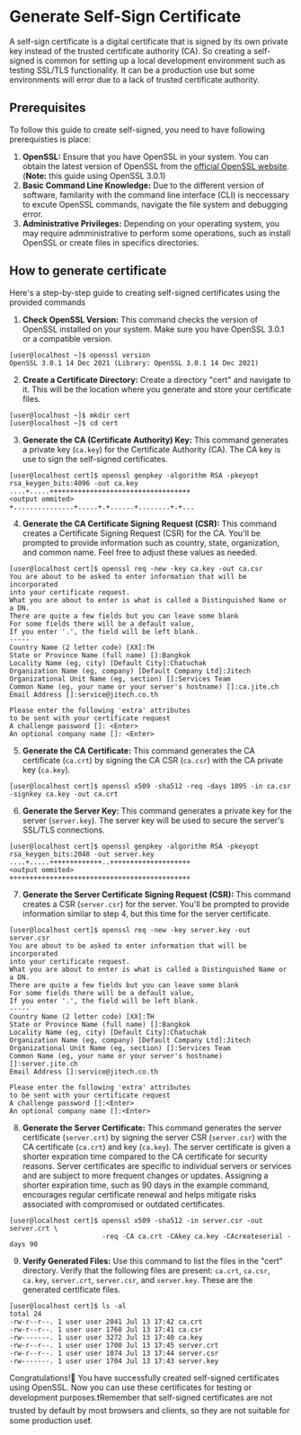 # Generate Self-Sign Certificate
A self-sign certificate is a digital certificate that is signed by its own private key instead of the trusted certificate authority (CA). So creating a self-signed is common for setting up a local development environment such as testing SSL/TLS functionality. It can be a production use but some environments will error due to a lack of trusted certificate authority.
## Prerequisites
To follow this guide to create self-signed, you need to have following prerequisties is place:
1. **OpenSSL:** Ensure that you have OpenSSL in your system. You can obtain the latest version of OpenSSL from the [official OpenSSL website](https://www.openssl.org/). (**Note:** this guide using OpenSSL 3.0.1)
2. **Basic Command Line Knowledge:** Due to the different version of software, familarity with the command line interface (CLI) is neccessary to excute OpenSSL commands, navigate the file system and debugging error.
3. **Administrative Privileges:** Depending on your operating system, you may require admministrative to perform some operations, such as install OpenSSL or create files in specifics directories.

## How to generate certificate

Here's a step-by-step guide to creating self-signed certificates using the provided commands
1. **Check OpenSSL Version:** This command checks the version of OpenSSL installed on your system. Make sure you have OpenSSL 3.0.1 or a compatible version.
```
[user@localhost ~]$ openssl version
OpenSSL 3.0.1 14 Dec 2021 (Library: OpenSSL 3.0.1 14 Dec 2021)
```
2. **Create a Certificate Directory:** Create a directory "cert" and navigate to it. This will be the location where you generate and store your certificate files.
```
[user@localhost ~]$ mkdir cert
[user@localhost ~]$ cd cert
```

3. **Generate the CA (Certificate Authority) Key:** 
This command generates a private key (`ca.key`) for the Certificate Authority (CA). The CA key is use to sign the self-signed certificates.
```
[user@localhost cert]$ openssl genpkey -algorithm RSA -pkeyopt rsa_keygen_bits:4096 -out ca.key
....+.....+++++++++++++++++++++++++++++++++++
<output ommited>
+...............+.....+.+......+........+.+...
```
4. **Generate the CA Certificate Signing Request (CSR):** This command creates a Certificate Signing Request (CSR) for the CA. You'll be prompted to provide information such as country, state, organization, and common name. Feel free to adjust these values as needed.
```
[user@localhost cert]$ openssl req -new -key ca.key -out ca.csr
You are about to be asked to enter information that will be incorporated
into your certificate request.
What you are about to enter is what is called a Distinguished Name or a DN.
There are quite a few fields but you can leave some blank
For some fields there will be a default value,
If you enter '.', the field will be left blank.
-----
Country Name (2 letter code) [XX]:TH
State or Province Name (full name) []:Bangkok
Locality Name (eg, city) [Default City]:Chatuchak
Organization Name (eg, company) [Default Company Ltd]:Jitech
Organizational Unit Name (eg, section) []:Services Team
Common Name (eg, your name or your server's hostname) []:ca.jite.ch
Email Address []:service@jitech.co.th

Please enter the following 'extra' attributes
to be sent with your certificate request
A challenge password []: <Enter>
An optional company name []: <Enter>
```
5. **Generate the CA Certificate:** This command generates the CA certificate (`ca.crt`) by signing the CA CSR (`ca.csr`) with the CA private key (`ca.key`).
```
[user@localhost cert]$ openssl x509 -sha512 -req -days 1095 -in ca.csr -signkey ca.key -out ca.crt
```
6. **Generate the Server Key:** This command generates a private key for the server (`server.key`). The server key will be used to secure the server's SSL/TLS connections.
```
[user@localhost cert]$ openssl genpkey -algorithm RSA -pkeyopt rsa_keygen_bits:2048 -out server.key
....+.....+++++++++++++..++++++++++++++++++++
<output ommited>
+++++++++++++++++++++++++++++++++++++++++++++
```
7. **Generate the Server Certificate Signing Request (CSR):** This command creates a CSR (`server.csr`) for the server. You'll be prompted to provide information similar to step 4, but this time for the server certificate.
```
[user@localhost cert]$ openssl req -new -key server.key -out server.csr
You are about to be asked to enter information that will be incorporated
into your certificate request.
What you are about to enter is what is called a Distinguished Name or a DN.
There are quite a few fields but you can leave some blank
For some fields there will be a default value,
If you enter '.', the field will be left blank.
-----
Country Name (2 letter code) [XX]:TH
State or Province Name (full name) []:Bangkok
Locality Name (eg, city) [Default City]:Chatuchak
Organization Name (eg, company) [Default Company Ltd]:Jitech
Organizational Unit Name (eg, section) []:Services Team
Common Name (eg, your name or your server's hostname) []:server.jite.ch
Email Address []:service@jitech.co.th

Please enter the following 'extra' attributes
to be sent with your certificate request
A challenge password []:<Enter>
An optional company name []:<Enter>
```
8. **Generate the Server Certificate:**
This command generates the server certificate (`server.crt`) by signing the server CSR (`server.csr`) with the CA certificate (`ca.crt`) and key (`ca.key`). The server certificate is given a shorter expiration time compared to the CA certificate for security reasons. Server certificates are specific to individual servers or services and are subject to more frequent changes or updates. Assigning a shorter expiration time, such as 90 days in the example command, encourages regular certificate renewal and helps mitigate risks associated with compromised or outdated certificates.
```
[user@localhost cert]$ openssl x509 -sha512 -in server.csr -out server.crt \
                       -req -CA ca.crt -CAkey ca.key -CAcreateserial -days 90
```
9. **Verify Generated Files:** Use this command to list the files in the "cert" directory. Verify that the following files are present: `ca.crt`, `ca.csr`, `ca.key`, `server.crt`, `server.csr`, and `server.key`. These are the generated certificate files.
```
[user@localhost cert]$ ls -al
total 24
-rw-r--r--. 1 user user 2041 Jul 13 17:42 ca.crt
-rw-r--r--. 1 user user 1760 Jul 13 17:41 ca.csr
-rw-------. 1 user user 3272 Jul 13 17:40 ca.key
-rw-r--r--. 1 user user 1700 Jul 13 17:45 server.crt
-rw-r--r--. 1 user user 1074 Jul 13 17:44 server.csr
-rw-------. 1 user user 1704 Jul 13 17:43 server.key
```
Congratulations!:tada: You have successfully created self-signed certificates using OpenSSL. Now you can use these certificates for testing or development purposes.:exclamation:Remember that self-signed certificates are not trusted by default by most browsers and clients, so they are not suitable for some production use:exclamation:.
